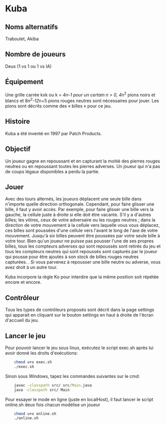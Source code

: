 
# Kuba

## Noms alternatifs

Traboulet, Akiba

## Nombre de joueurs

Deux (1 vs 1 ou 1 vs IA)

## Équipement

Une grille carrée kxk ou k = 4*n-1 pour un certain n > 0, 4*n<sup>2</sup> pions noirs et blancs et 8*n<sup>2</sup>-12*n+5 pions rouges neutres sont nécessaires pour jouer. Les pions sont décrits comme des « billes » pour ce jeu.

## Histoire

Kuba a été inventé en 1997 par Patch Products.

## Objectif

Un joueur gagne en repoussant et en capturant la moitié des pierres rouges neutres ou en repoussant toutes les pierres adverses. Un joueur qui n'a pas de coups légaux disponibles a perdu la partie.

## Jouer

Avec des tours alternés, les joueurs déplacent une seule bille dans n'importe quelle direction orthogonale. Cependant, pour faire glisser une bille, il faut y avoir accès. Par exemple, pour faire glisser une bille vers la gauche, la cellule juste à droite si elle doit être vacante. S'il y a d'autres billes; les vôtres, ceux de votre adversaire ou les rouges neutres ; dans la direction de votre mouvement à la cellule vers laquelle vous vous déplacez, ces billes sont poussées d'une cellule vers l'avant le long de l'axe de votre mouvement. Jusqu'à six billes peuvent être poussées par votre seule bille à votre tour. Bien qu'un joueur ne puisse pas pousser l'une de ses propres billes, tous les compteurs adverses qui sont repoussés sont retirés du jeu et tous les compteurs neutres qui sont repoussés sont capturés par le joueur qui pousse pour être ajoutés à son stock de billes rouges neutres capturées. . Si vous parvenez à repousser une bille neutre ou adverse, vous avez droit à un autre tour.

Kuba incorpore la règle Ko pour interdire que la même position soit répétée encore et encore.

## Contrôleur

Tous les types de contrôleurs proposés sont décrit dans la page settings qui apparait en cliquant sur le bouton settings en haut à droite de l'écran d'accueil du jeu.

## Lancer le jeu

Pour pouvoir lancer le jeu sous linux, exécutez le script exec.sh après lui avoir donné les droits d'exécutions:

``` bash
    chmod u+x exec.sh
    ./exec.sh
``` 

Sinon sous Windows, tapez les commandes suivantes sur le cmd:

``` cmd
    javac -classpath src/ src/Main.java
    java -classpath src/ Main
```

Pour essayer le mode en ligne (juste en localHost), il faut lancer le script online.sh deux fois chacun modélise un joueur

``` bash
    chmod u+x online.sh
    ./online.sh
```








